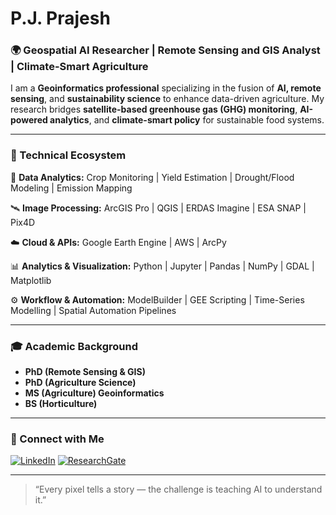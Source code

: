 # P.J. Prajesh

### 🌍 Geospatial AI Researcher | Remote Sensing and GIS Analyst | Climate-Smart Agriculture

I am a **Geoinformatics professional** specializing in the fusion of **AI, remote sensing**, and **sustainability science** to enhance data-driven agriculture. My research bridges **satellite-based greenhouse gas (GHG) monitoring**, **AI-powered analytics**, and **climate-smart policy** for sustainable food systems.

---

### 🧠 Technical Ecosystem

🤖 **Data Analytics:** Crop Monitoring | Yield Estimation | Drought/Flood Modeling | Emission Mapping

🛰️ **Image Processing:** ArcGIS Pro | QGIS | ERDAS Imagine | ESA SNAP | Pix4D  

☁️ **Cloud & APIs:** Google Earth Engine | AWS | ArcPy  

📊 **Analytics & Visualization:** Python | Jupyter | Pandas | NumPy | GDAL | Matplotlib  

⚙️ **Workflow & Automation:** ModelBuilder | GEE Scripting | Time-Series Modelling | Spatial Automation Pipelines

---

### 🎓 Academic Background
- **PhD (Remote Sensing & GIS)**
- **PhD (Agriculture Science)**  
- **MS (Agriculture) Geoinformatics** 
- **BS (Horticulture)**

---

### 🤝 Connect with Me

[![LinkedIn](https://img.shields.io/badge/LinkedIn-blue?style=for-the-badge&logo=linkedin)](https://www.linkedin.com/in/pj-prajesh)
[![ResearchGate](https://img.shields.io/badge/ResearchGate-00CCBB?style=for-the-badge&logo=researchgate&logoColor=white)](https://www.researchgate.net/profile/Pj-Prajesh)

---

> “Every pixel tells a story — the challenge is teaching AI to understand it.”
